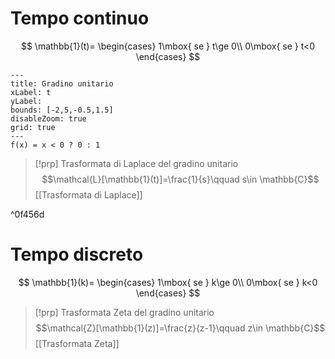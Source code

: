 # Tempo continuo
$$
\mathbb{1}(t)=
\begin{cases}
1\mbox{ se } t\ge 0\\
0\mbox{ se } t<0
\end{cases}
$$

```functionplot
---
title: Gradino unitario
xLabel: t
yLabel: 
bounds: [-2,5,-0.5,1.5]
disableZoom: true
grid: true
---
f(x) = x < 0 ? 0 : 1
```

>[!prp] Trasformata di Laplace del gradino unitario
>$$\mathcal{L}[\mathbb{1}(t)]=\frac{1}{s}\qquad s\in \mathbb{C}$$
>[[Trasformata di Laplace]]

^0f456d


# Tempo discreto
$$
\mathbb{1}(k)=
\begin{cases}
1\mbox{ se } k\ge 0\\
0\mbox{ se } k<0
\end{cases}
$$
>[!prp] Trasformata Zeta del gradino unitario
>$$\mathcal{Z}[\mathbb{1}(z)]=\frac{z}{z-1}\qquad z\in \mathbb{C}$$
>[[Trasformata Zeta]]